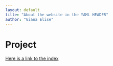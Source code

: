 ```yaml
---
layout: default 
title: "About the website in the YAML HEADER"
author: "Giana Elise"
---
```



# Project 
[Here is a link to the index](index.md) 
